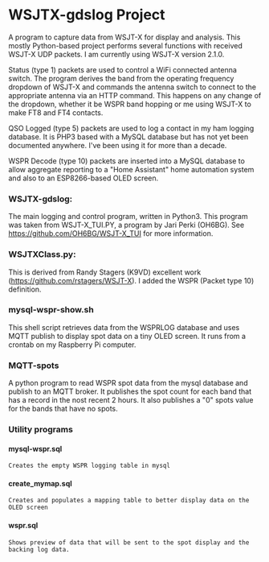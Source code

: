 # WSJTX-gdslog Project
A program to capture data from WSJT-X for display and analysis. This mostly Python-based project performs several functions with received WSJT-X UDP packets.  I am currently using WSJT-X version 2.1.0.

   Status (type 1) packets are used to control a WiFi connected antenna switch.  The program derives the band from the operating frequency dropdown of WSJT-X 
   and commands the antenna switch to connect to the appropriate antenna via an HTTP command.  This happens on any change of the dropdown, whether
   it be WSPR band hopping or me using WSJT-X to make FT8 and FT4 contacts.
   
   QSO Logged (type 5) packets are used to log a contact in my ham logging database.  It is PHP3 based with a MySQL database but has not yet been documented anywhere. I've been using it for more than a decade.
   
   WSPR Decode (type 10) packets are inserted into a MySQL database to allow aggregate reporting to a "Home Assistant" home automation system and also to an ESP8266-based OLED screen. 

### WSJTX-gdslog:
   The main logging and control program, written in Python3.  This program was taken from WSJT-X_TUI.PY, a program by Jari Perki (OH6BG).
   See https://github.com/OH6BG/WSJT-X_TUI for more information.
   
### WSJTXClass.py:
   This is derived from Randy Stagers (K9VD) excellent work (https://github.com/rstagers/WSJT-X).  I added the WSPR (Packet type 10) definition.

### mysql-wspr-show.sh
   This shell script retrieves data from the WSPRLOG database and uses MQTT publish to display spot data on a tiny OLED screen. It runs from a crontab on my Raspberry Pi computer.

### MQTT-spots
  A python program to read WSPR spot data from the mysql database and publish to an MQTT broker.  It publishes the spot count for each band that has a record in the nost recent 2 hours.  It also publishes a "0" spots value for the bands that have no spots. 

   
### Utility programs
#### mysql-wspr.sql
    Creates the empty WSPR logging table in mysql
#### create_mymap.sql
    Creates and populates a mapping table to better display data on the OLED screen
#### wspr.sql
    Shows preview of data that will be sent to the spot display and the backing log data.
    
